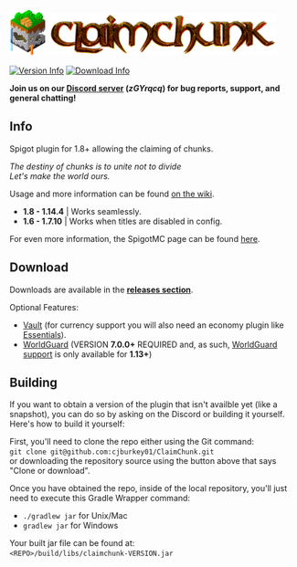 ![ClaimChunk Logo](imgs/icon64.png)
![ClaimChunk Title](imgs/logo_carrier.png)

[![Version Info](https://img.shields.io/badge/Version-0.0.17-brightgreen.svg)](https://github.com/cjburkey01/ClaimChunk/releases)
[![Download Info](https://img.shields.io/badge/Spigot-1.14.4-blue.svg)](https://www.spigotmc.org/resources/claimchunk.44458/)

**Join us on our [Discord server](https://discord.gg/zGYrqcq) (*zGYrqcq*) for bug reports, support, and general chatting!**

Info
---
Spigot plugin for 1.8+ allowing the claiming of chunks.

*The destiny of chunks is to unite not to divide*<br />
*Let's make the world ours.*

Usage and more information can be found [on the wiki](https://github.com/cjburkey01/ClaimChunk/wiki).

* **1.8 - 1.14.4** | Works seamlessly.
* **1.6 - 1.7.10** | Works when titles are disabled in config.

For even more information, the SpigotMC page can be found [here](https://www.spigotmc.org/resources/claimchunk.44458/).

Download
---
Downloads are available in the [**releases section**](https://github.com/cjburkey01/ClaimChunk/releases).

Optional Features:
* [Vault](https://www.spigotmc.org/resources/vault.34315/) (for currency support you will also need an economy plugin like [Essentials](https://www.spigotmc.org/resources/essentialsx.9089/)).
* [WorldGuard](https://dev.bukkit.org/projects/worldguard) (VERSION **7.0.0+** REQUIRED and, as such, [WorldGuard support](https://github.com/cjburkey01/ClaimChunk/wiki/WorldGuard-Integration) is only available for **1.13+**)

Building
---
If you want to obtain a version of the plugin that isn't availble yet (like a snapshot), you can do so by asking on the Discord or building it yourself. Here's how to build it yourself:

First, you'll need to clone the repo either using the Git command:<br />
`git clone git@github.com:cjburkey01/ClaimChunk.git`<br />
or downloading the repository source using the button above that says "Clone or download".

Once you have obtained the repo, inside of the local repository, you'll just need to execute this Gradle Wrapper command:<br/>
* `./gradlew jar` for Unix/Mac
* `gradlew jar` for Windows

Your built jar file can be found at:<br />
`<REPO>/build/libs/claimchunk-VERSION.jar`
